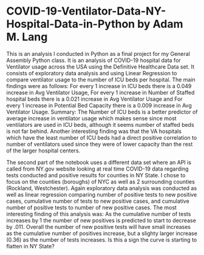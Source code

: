 # COVID-19-Ventilator-Data-NY-Hospital-Data-in-Python by Adam M. Lang
This is an analysis I conducted in Python as a final project for my General Assembly Python class. It is an analysis of COVID-19 hospital data for Ventilator usage across the USA using the Definitive Healthcare Data set. It consists of exploratory data analysis and using Linear Regression to compare ventilator usage to the number of ICU beds per hospital. 
The main findings were as follows: For every 1 increase in ICU beds there is a 0.049 increase in Avg Ventilator Usage, For every 1 increase in Number of Staffed hospital beds there is a 0.021 increase in Avg Ventilator Usage and For every 1 increase in Potential Bed Capacity there is a 0.009 increase in Avg Ventilator Usage.
Summary: The Number of ICU beds is a better predictor of average increase in ventilator usage which makes sense since most ventilators are used in ICU beds, although it seems number of staffed beds is not far behind. Another interesting finding was that the VA hospitals which have the least number of ICU beds had a direct positive correlation to number of ventilators used since they were of lower capacity than the rest of the larger hospital centers. 

The second part of the notebook uses a different data set where an API is called from NY.gov website looking at real time COVID-19 data regarding tests conducted and positive results for counties in NY State. I chose to focus on the counties (boroughs) of NYC as well as 2 surrounding counties (Rockland, Westchester). Again exploratory data analysis was conducted as well as linear regression comparing number of positive tests to new positive cases, cumulative number of tests to new positive cases, and cumulative number of positive tests to number of new positive cases. The most interesting finding of this analysis was: As the cumulative number of tests increases by 1 the number of new positives is predicted to start to decrease by .011. Overall the number of new positive tests will have small increases as the cumulative number of positives increase, but a slighty larger increase (0.36) as the number of tests increases. Is this a sign the curve is starting to flatten in NY State?
